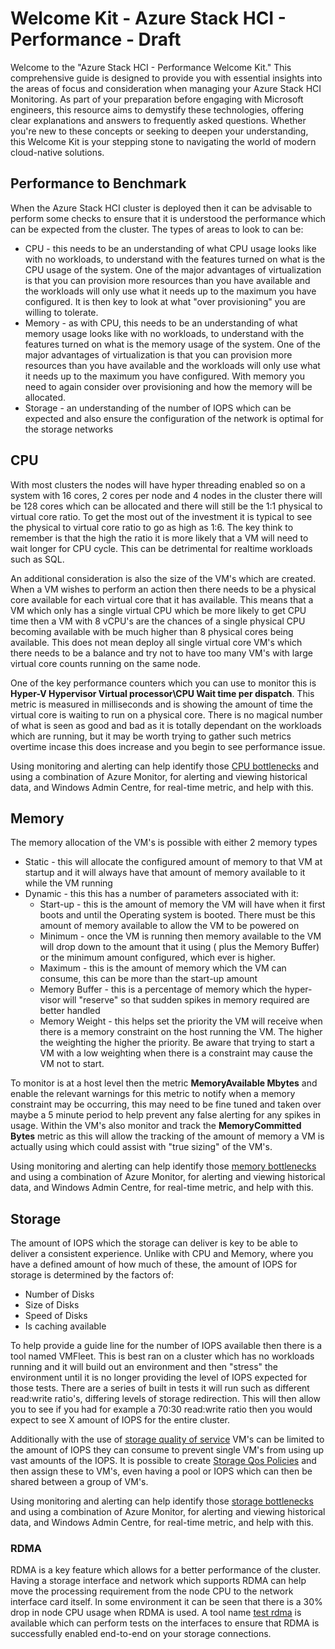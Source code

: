 [cpubottleneck]:https://learn.microsoft.com/en-us/windows-server/administration/performance-tuning/role/hyper-v-server/detecting-virtualized-environment-bottlenecks#processor-bottlenecks
[memorybottleneck]:https://learn.microsoft.com/en-us/windows-server/administration/performance-tuning/role/hyper-v-server/detecting-virtualized-environment-bottlenecks#memory-bottlenecks
[networkbottleneck]:https://learn.microsoft.com/en-us/windows-server/administration/performance-tuning/role/hyper-v-server/detecting-virtualized-environment-bottlenecks#network-bottlenecks
[storagebottleneck]:https://learn.microsoft.com/en-us/windows-server/administration/performance-tuning/role/hyper-v-server/detecting-virtualized-environment-bottlenecks#storage-bottlenecks
[storageqos]:https://learn.microsoft.com/en-us/windows-server/storage/storage-qos/storage-qos-overview
[createstorageqospilicy]:https://learn.microsoft.com/en-us/windows-server/storage/storage-qos/storage-qos-overview#BKMK_CreateQoSPolicies
[testrdma]:./../tools/testrdma.md
# Welcome Kit - Azure Stack HCI - Performance - Draft

Welcome to the "Azure Stack HCI - Performance Welcome Kit." This comprehensive guide is designed to provide you with essential insights into the areas of focus and consideration when managing your Azure Stack HCI Monitoring. As part of your preparation before engaging with Microsoft engineers, this resource aims to demystify these technologies, offering clear explanations and answers to frequently asked questions. Whether you're new to these concepts or seeking to deepen your understanding, this Welcome Kit is your stepping stone to navigating the world of modern cloud-native solutions. 

## Performance to Benchmark

When the Azure Stack HCI cluster is deployed then it can be advisable to perform some checks to ensure that it is understood the performance which can be expected from the cluster.  The types of areas to look to can be:

- CPU - this needs to be an understanding of what CPU usage looks like with no workloads, to understand with the features turned on what is the CPU usage of the system.  One of the major advantages of virtualization is that you can provision more resources than you have available and the workloads will only use what it needs up to the maximum you have configured.  It is then key to look at what "over provisioning" you are willing to tolerate.  
-  Memory - as with CPU, this needs to be an understanding of what memory usage looks like with no workloads, to understand with the features turned on what is the memory usage of the system.  One of the major advantages of virtualization is that you can provision more resources than you have available and the workloads will only use what it needs up to the maximum you have configured.  With memory you need to again consider over provisioning and how the memory will be allocated.
-  Storage - an understanding of the number of IOPS which can be expected and also ensure the configuration of the network is optimal for the storage networks

## CPU

With most clusters the nodes will have hyper threading enabled so on a system with 16 cores, 2 cores per node and 4 nodes in the cluster there will be 128 cores which can be allocated and there will still be the 1:1 physical to virtual core ratio.  To get the most out of the investment it is typical to see the physical to virtual core ratio to go as high as 1:6.   The key think to remember is that the high the ratio it is more likely that a VM will need to wait longer for  CPU cycle.  This can be detrimental for realtime workloads such as SQL.  

An additional consideration is also the size of the VM's which are created.  When a VM wishes to perform an action then there needs to be a physical core available for each virtual core that it has available.  This means that a VM which only has a single virtual CPU which be more likely to get CPU time then a VM with 8 vCPU's are the chances of a single physical CPU becoming available with be much higher than 8 physical cores being available.  This does not mean deploy all single virtual core VM's which there needs to be a balance and try not to have too many VM's with large virtual core counts running on the same node.

One of the key performance counters which you can use to monitor this is **Hyper-V Hypervisor Virtual processor\CPU Wait time per dispatch**.  This metric is measured in milliseconds and is showing the amount of time the virtual core is waiting to run on a physical core.  There is no magical number of what is seen as good and bad as it is totally dependant on the workloads which are running, but it may be worth trying to gather such metrics overtime incase this does increase and you begin to see performance issue.

Using monitoring and alerting can help identify those [CPU bottlenecks][cpubottleneck] and using a combination of Azure Monitor, for alerting and viewing historical data, and Windows Admin Centre, for real-time metric, and help with this.

## Memory

The memory allocation of the VM's is possible with either 2 memory types

- Static - this will allocate the configured amount of memory to that VM at startup and it will always have that amount of memory available to it while the VM running
- Dynamic - this this has a number of parameters associated with it:
    - Start-up - this is the amount of memory the VM will have when it first boots and until the Operating system is booted.  There must be this amount of memory available to allow the VM to be powered on
    - Minimum -  once the VM is running then memory available to the VM will drop down to the amount that it using ( plus the Memory Buffer) or the minimum amount configured, which ever is higher.
    - Maximum - this is the amount of memory which the VM can consume, this can be more than the start-up amount
    - Memory Buffer - this is a percentage of memory which the hyper-visor will "reserve" so that sudden spikes in memory required are better handled
    - Memory Weight - this helps set the priority the VM will receive when there is a memory constraint on the host running the VM.  The higher the weighting the higher the priority.  Be aware that trying to start a VM with a low weighting when there is a constraint may cause the VM not to start.

To monitor is at a host level then the metric **MemoryAvailable Mbytes** and enable the relevant warnings for this metric to notify when a memory constraint may be occurring, this may need to be fine tuned and taken over maybe a 5 minute period to help prevent any false alerting for any spikes in usage.  Within the VM's also monitor and track the **MemoryCommitted Bytes** metric as this will allow the tracking of the amount of memory a VM is actually using which could assist with "true sizing" of the VM's.

Using monitoring and alerting can help identify those [memory bottlenecks][memorybottleneck] and using a combination of Azure Monitor, for alerting and viewing historical data, and Windows Admin Centre, for real-time metric, and help with this.

## Storage

The amount of IOPS which the storage can deliver is key to be able to deliver a consistent experience.  Unlike with CPU and Memory, where you have a defined amount of how much of these, the amount of IOPS for storage is determined by the factors of:

- Number of Disks
- Size of Disks
- Speed of Disks
- Is caching available 

To help provide a guide line for the number of IOPS available then there is a tool named VMFleet.  This is best ran on a cluster which has no workloads running and it will build out an environment and then "stress" the environment until it is no longer providing the level of IOPS expected for those tests.  There are a series of built in tests it will run such as different read:write ratio's, differing levels of storage redirection.  This will then allow you to see if you had for example a 70:30 read:write ratio then you would expect to see X amount of IOPS for the entire cluster.

Additionally with the use of [storage quality of service][storageqos] VM's can be limited to the amount of IOPS they can consume to prevent single VM's from using up vast amounts of the IOPS.  It is possible to create [Storage Qos Policies][createstorageqospilicy] and then assign these to VM's, even having a pool or IOPS which can then be shared between a group of VM's.

Using monitoring and alerting can help identify those [storage bottlenecks][storagebottleneck] and using a combination of Azure Monitor, for alerting and viewing historical data, and Windows Admin Centre, for real-time metric, and help with this.

### RDMA

RDMA is a key feature which allows for a better performance of the cluster.  Having a storage interface and network which supports RDMA can help move the processing requirement from the node CPU to the network interface card itself.  In some environment it can be seen that there is a 30% drop in node CPU usage when RDMA is used.  A tool name [test rdma][testrdma] is available which can perform tests on the interfaces to ensure that RDMA is successfully enabled end-to-end on your storage connections.